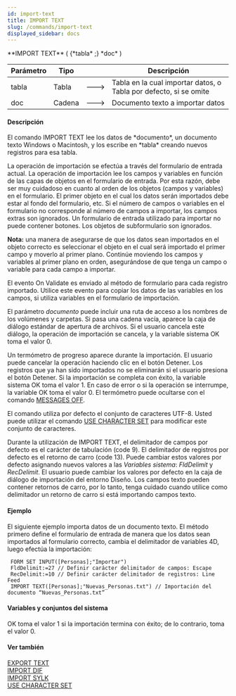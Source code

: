 ```yaml
---
id: import-text
title: IMPORT TEXT
slug: /commands/import-text
displayed_sidebar: docs
---
```


<!--REF #_command_.IMPORT TEXT.Syntax-->**IMPORT TEXT** ( {*tabla* ;} *doc* )<!-- END REF-->
<!--REF #_command_.IMPORT TEXT.Params-->
| Parámetro | Tipo |  | Descripción |
| --- | --- | --- | --- |
| tabla | Tabla | &#x1F852; | Tabla en la cual importar datos, o Tabla por defecto, si se omite |
| doc | Cadena | &#x1F852; | Documento texto a importar datos |

<!-- END REF-->

#### Descripción 

<!--REF #_command_.IMPORT TEXT.Summary-->El comando IMPORT TEXT lee los datos de *documento*, un documento texto Windows o Macintosh, y los escribe en *tabla* creando nuevos registros para esa tabla.<!-- END REF-->

La operación de importación se efectúa a través del formulario de entrada actual. La operación de importación lee los campos y variables en función de las capas de objetos en el formulario de entrada. Por esta razón, debe ser muy cuidadoso en cuanto al orden de los objetos (campos y variables) en el formulario. El primer objeto en el cual los datos serán importados debe estar al fondo del formulario, etc. Si el número de campos o variables en el formulario no corresponde al número de campos a importar, los campos extras son ignorados. Un formulario de entrada utilizado para importar no puede contener botones. Los objetos de subformulario son ignorados.

**Nota:** una manera de asegurarse de que los datos sean importados en el objeto correcto es seleccionar el objeto en el cual será importado el primer campo y moverlo al primer plano. Continúe moviendo los campos y variables al primer plano en orden, asegurándose de que tenga un campo o variable para cada campo a importar. 

El evento On Validate es enviado al método de formulario para cada registro importado. Utilice este evento para copiar los datos de las variables en los campos, si utiliza variables en el formulario de importación.

El parámetro *documento* puede incluir una ruta de acceso a los nombres de los volúmenes y carpetas. Si pasa una cadena vacía, aparece la caja de diálogo estándar de apertura de archivos. Si el usuario cancela este diálogo, la operación de importación se cancela, y la variable sistema OK toma el valor 0.

Un termómetro de progreso aparece durante la importación. El usuario puede cancelar la operación haciendo clic en el botón Detener. Los registros que ya han sido importados no se eliminarán si el usuario presiona el botón Detener. Si la importación se completa con éxito, la variable sistema OK toma el valor 1\. En caso de error o si la operación se interrumpe, la variable OK toma el valor 0\. El termómetro puede ocultarse con el comando [MESSAGES OFF](messages-off.md).

El comando utiliza por defecto el conjunto de caracteres UTF-8\. Usted puede utilizar el comando [USE CHARACTER SET](use-character-set.md) para modificar este conjunto de caracteres.

Durante la utilización de IMPORT TEXT, el delimitador de campos por defecto es el carácter de tabulación (code 9). El delimitador de registros por defecto es el retorno de carro (code 13). Puede cambiar estos valores por defecto asignando nuevos valores a las *Variables sistema*: *FldDelimit* y *RecDelimit*. El usuario puede cambiar los valores por defecto en la caja de diálogo de importación del entorno Diseño. Los campos texto pueden contener retornos de carro, por lo tanto, tenga cuidado cuando utilice como delimitador un retorno de carro si está importando campos texto. 

#### Ejemplo 

El siguiente ejemplo importa datos de un documento texto. El método primero define el formulario de entrada de manera que los datos sean importados al formulario correcto, cambia el delimitador de variables 4D, luego efectúa la importación:

```4d
 FORM SET INPUT([Personas];"Importar")
 FldDelimit:=27 // Definir carácter delimitador de campos: Escape
 RecDelimit:=10 // Definir carácter delimitador de registros: Line Feed
 IMPORT TEXT([Personas];"Nuevas_Personas.txt") // Importación del documento “Nuevas_Personas.txt”
```

#### Variables y conjuntos del sistema 

OK toma el valor 1 si la importación termina con éxito; de lo contrario, toma el valor 0.

#### Ver también 

[EXPORT TEXT](export-text.md)  
[IMPORT DIF](import-dif.md)  
[IMPORT SYLK](import-sylk.md)  
[USE CHARACTER SET](use-character-set.md)  